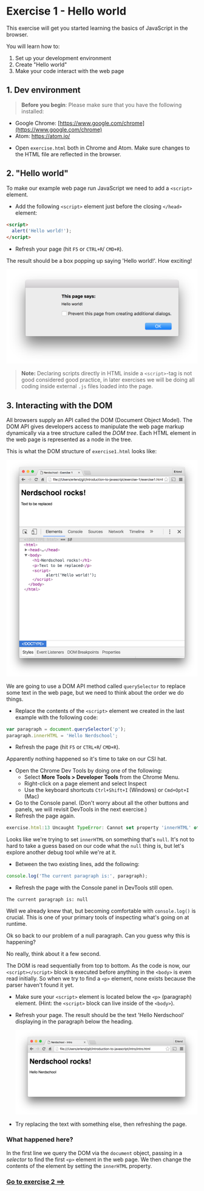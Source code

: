 # Exercise 1 - Hello world
This exercise will get you started learning the basics of JavaScript in the browser.

You will learn how to:
 1. Set up your development environment
 2. Create "Hello world"
 3. Make your code interact with the web page

## 1. Dev environment

> **Before you begin**: Please make sure that you have the following installed:
-  Google Chrome: [https://www.google.com/chrome](https://www.google.com/chrome)
-  Atom: https://atom.io/

* Open `exercise.html` both in Chrome and Atom. Make sure changes to the HTML file are reflected in the browser.

## 2. "Hello world"

To make our example web page run JavaScript we need to add a `<script>` element.
* Add the following `<script>` element just before the closing `</head>` element:

```html
<script>
  alert('Hello world!');
</script>
```

* Refresh your page (hit `F5` or `CTRL+R`/ `CMD+R`).

The result should be a box popping up saying 'Hello world!'. How exciting!

![](../exercise-1_2.png)

> **Note:** Declaring scripts directly in HTML inside a `<script>`-tag is not good considered good practice, in later exercises we will be doing all coding inside external `.js` files loaded into the page.

## 3. Interacting with the DOM

All browsers supply an API called the DOM (Document Object Model). The DOM API gives developers access to manipulate the web page markup dynamically via a tree structure called the _DOM tree_. Each HTML element in the web page is represented as a node in the tree.

This is what the DOM structure of `exercise1.html` looks like:

![](../exercise-1_3-1.png)

We are going to use a DOM API method called `querySelector` to replace some text in the web page, but we need to think about the order we do things.

* Replace the contents of the `<script>` element we created in the last example with the following code:

```javascript
var paragraph = document.querySelector('p');
paragraph.innerHTML = 'Hello Nerdschool';
```

* Refresh the page (hit `F5` or `CTRL+R`/ `CMD+R`).

Apparently nothing happened so it's time to take on our CSI hat.

* Open the Chrome Dev Tools by doing one of the following:
  - Select **More Tools > Developer Tools** from the Chrome Menu.
  - Right-click on a page element and select Inspect
  - Use the keyboard shortcuts `Ctrl+Shift+I` (Windows) or `Cmd+Opt+I` (Mac)
*  Go to the Console panel. (Don't worry about all the other buttons and panels, we will revisit DevTools in the next exercise.)
* Refresh the page again.

```javascript
exercise.html:13 Uncaught TypeError: Cannot set property 'innerHTML' of null
```

Looks like we're trying to set `innerHTML` on something that's `null`. It's not to hard to take a guess based on our code what the `null` thing is, but let's explore another debug tool while we're at it.

* Between the two existing lines, add the following:

~~~~javascript
console.log('The current paragraph is:', paragraph);
~~~~

* Refresh the page with the Console panel in DevTools still open.

~~~~
The current paragraph is: null
~~~~

Well we already knew that, but becoming comfortable with `console.log()` is crucial. This is one of your primary tools of inspecting what's going on at runtime.

Ok so back to our problem of a null paragraph. Can you guess why this is happening?

No really, think about it a few second.

The DOM is read sequentially from top to bottom. As the code is now, our `<script></script>` block is executed before anything in the `<body>` is even read initially. So when we try to find a `<p>` element, none exists because the parser haven't found it yet.

* Make sure your `<script>` element is located below the `<p>` (paragraph) element. (Hint: the `<script>` block can live inside of the `<body>`).

* Refresh your page. The result should be the text 'Hello Nerdschool' displaying in the paragraph below the heading.

  ![](../exercise-1_3-2.png)

* Try replacing the text with something else, then refreshing the page.

### What happened here?

In the first line we query the DOM via the `document` object, passing in a _selector_ to find the first `<p>` element in the web page. We then change the contents of the element by setting the `innerHTML` property.

### [Go to exercise 2 ==>](../exercise-2/README.md)
